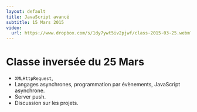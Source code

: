 ```yaml
---
layout: default
title: JavaScript avancé
subtitle: 15 Mars 2015
video:
  url: https://www.dropbox.com/s/1dy7ywt5iv2pjwf/class-2015-03-25.webm?dl=1
---
```


# Classe inversée du 25 Mars

- `XMLHttpRequest`,
- Langages asynchrones, programmation par évènements, JavaScript
  asynchrone.
- Server push.
- Discussion sur les projets.
